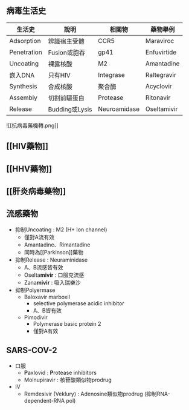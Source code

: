 ## 病毒生活史
| 生活史      | 說明           | 相關物       | 藥物舉例    |
|-------------|----------------|--------------|-------------|
| Adsorption  | 辨識宿主受體   | CCR5         | Maraviroc   |
| Penetration | Fusion或胞吞   | gp41         | Enfuvirtide |
| Uncoating   | 裸露核酸       | M2           | Amantadine  |
| 嵌入DNA     | 只有HIV        | Integrase    | Raltegravir |
| Synthesis   |  合成核酸     | 聚合酶       | Acyclovir   |
| Assembly    | 切割前驅蛋白   | Protease     | Ritonavir   |
| Release     | Budding或Lysis | Neuroamidase | Oseltamivir |
![[抗病毒藥機轉.png]]
## [[HIV藥物]]
## [[HHV藥物]]
## [[肝炎病毒藥物]]
## 流感藥物
- 抑制Uncoating : M2 (H+ Ion channel)
	- 僅對A流有效
	- Amantadine、Rimantadine
	- 同時為[[Parkinson]]藥物
- 抑制Release : Neuraminidase
	- A、B流感皆有效
	- Oselta**mivir** : 口服克流感
	- Zana**mivir** : 吸入瑞樂沙
- 抑制Polyermase
	- Baloxavir marboxil
		- selective polymerase acidic inhibitor
		- A、B皆有效
	- Pimodivir
		- Polymerase basic protein 2
		- 僅對A有效
## SARS-COV-2
- 口服
	- **P**axlovid : **P**rotease inhibitors
	- Molnupiravir : 核苷酸類似物prodrug
- IV
	- Remdesivir (Veklury) : Adenosine類似物prodrug (抑制RNA-dependent-RNA pol)